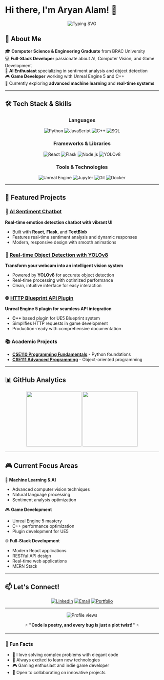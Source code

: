 # Hi there, I'm Aryan Alam! 👋

<div align="center">
  <img src="https://readme-typing-svg.herokuapp.com?font=Fira+Code&pause=1000&color=36BCF7FF&center=true&vCenter=true&width=435&lines=Full-Stack+Developer;AI+%26+Computer+Vision+Engineer;Unreal+Engine+5+Developer;Open+Source+Contributor" alt="Typing SVG" />
</div>

## 🚀 About Me

🎓 **Computer Science & Engineering Graduate** from BRAC University  
💻 **Full-Stack Developer** passionate about AI, Computer Vision, and Game Development  
🔬 **AI Enthusiast** specializing in sentiment analysis and object detection  
🎮 **Game Developer** working with Unreal Engine 5 and C++  
🌱 Currently exploring **advanced machine learning** and **real-time systems**

---

## 🛠️ Tech Stack & Skills

<div align="center">

### Languages
![Python](https://img.shields.io/badge/Python-3776AB?style=for-the-badge&logo=python&logoColor=white)
![JavaScript](https://img.shields.io/badge/JavaScript-F7DF1E?style=for-the-badge&logo=javascript&logoColor=black)
![C++](https://img.shields.io/badge/C%2B%2B-00599C?style=for-the-badge&logo=c%2B%2B&logoColor=white)
![SQL](https://img.shields.io/badge/SQL-4479A1?style=for-the-badge&logo=mysql&logoColor=white)

### Frameworks & Libraries
![React](https://img.shields.io/badge/React-20232A?style=for-the-badge&logo=react&logoColor=61DAFB)
![Flask](https://img.shields.io/badge/Flask-000000?style=for-the-badge&logo=flask&logoColor=white)
![Node.js](https://img.shields.io/badge/Node.js-43853D?style=for-the-badge&logo=node.js&logoColor=white)
![YOLOv8](https://img.shields.io/badge/YOLOv8-FF6B6B?style=for-the-badge&logo=opencv&logoColor=white)

### Tools & Technologies
![Unreal Engine](https://img.shields.io/badge/Unreal%20Engine-313131?style=for-the-badge&logo=unreal-engine&logoColor=white)
![Jupyter](https://img.shields.io/badge/Jupyter-F37626?style=for-the-badge&logo=jupyter&logoColor=white)
![Git](https://img.shields.io/badge/Git-F05032?style=for-the-badge&logo=git&logoColor=white)
![Docker](https://img.shields.io/badge/Docker-2496ED?style=for-the-badge&logo=docker&logoColor=white)

</div>

---

## 🎯 Featured Projects

### 🤖 [AI Sentiment Chatbot](https://github.com/ALLEXCEED360/Ai-sentiment-chatbot)
**Real-time emotion detection chatbot with vibrant UI**
- Built with **React**, **Flask**, and **TextBlob**
- Features real-time sentiment analysis and dynamic responses
- Modern, responsive design with smooth animations

### 🔮 [Real-time Object Detection with YOLOv8](https://github.com/ALLEXCEED360/Real-time-object-detection-with-YOLOv8)
**Transform your webcam into an intelligent vision system**
- Powered by **YOLOv8** for accurate object detection
- Real-time processing with optimized performance
- Clean, intuitive interface for easy interaction

### 🌐 [HTTP Blueprint API Plugin](https://github.com/ALLEXCEED360/HttpBlueprintAPI)
**Unreal Engine 5 plugin for seamless API integration**
- **C++** based plugin for UE5 Blueprint system
- Simplifies HTTP requests in game development
- Production-ready with comprehensive documentation

### 📚 Academic Projects
- **[CSE110 Programming Fundamentals](https://github.com/ALLEXCEED360/CSE110-Codes)** - Python foundations
- **[CSE111 Advanced Programming](https://github.com/ALLEXCEED360/CSE111-Codes)** - Object-oriented programming

---

## 📊 GitHub Analytics

<div align="center">
  <img height="180em" src="https://github-readme-stats.vercel.app/api?username=ALLEXCEED360&show_icons=true&theme=tokyonight&include_all_commits=true&count_private=true"/>
  <img height="180em" src="https://github-readme-stats.vercel.app/api/top-langs/?username=ALLEXCEED360&layout=compact&langs_count=7&theme=tokyonight"/>
</div>

---

## 🎮 Current Focus Areas

🔬 **Machine Learning & AI**
- Advanced computer vision techniques
- Natural language processing
- Sentiment analysis optimization

🎮 **Game Development**
- Unreal Engine 5 mastery
- C++ performance optimization
- Plugin development for UE5

🌐 **Full-Stack Development**
- Modern React applications
- RESTful API design
- Real-time web applications
- MERN Stack

---

## 📫 Let's Connect!

<div align="center">

[![LinkedIn](https://img.shields.io/badge/LinkedIn-0077B5?style=for-the-badge&logo=linkedin&logoColor=white)]([https://linkedin.com/in/aryan-alam](https://www.linkedin.com/in/fardeen-alam-1b3832319/))
[![Email](https://img.shields.io/badge/Email-D14836?style=for-the-badge&logo=gmail&logoColor=white)](mailto:aryan138alam@gmail.com)
[![Portfolio](https://img.shields.io/badge/Portfolio-FF5722?style=for-the-badge&logo=website&logoColor=white)]([https://aryan-alam.dev](https://www.behance.net/aryan138alam))

</div>

---

<div align="center">
  <img src="https://komarev.com/ghpvc/?username=ALLEXCEED360&label=Profile%20views&color=0e75b6&style=flat" alt="Profile views" />
  
  ⭐ **"Code is poetry, and every bug is just a plot twist!"** ⭐
</div>

---

### 🌟 Fun Facts
- 🎯 I love solving complex problems with elegant code
- 🚀 Always excited to learn new technologies
- 🎮 Gaming enthusiast and indie game developer
- 🤝 Open to collaborating on innovative projects
